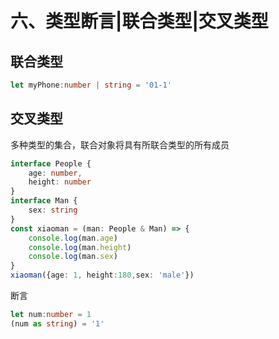 # 六、类型断言|联合类型|交叉类型

## 联合类型
```ts
let myPhone:number | string = '01-1'
```

## 交叉类型
多种类型的集合，联合对象将具有所联合类型的所有成员

```ts
interface People {
    age: number,
    height: number
}
interface Man {
    sex: string
}
const xiaoman = (man: People & Man) => {
    console.log(man.age)
    console.log(man.height)
    console.log(man.sex)
}
xiaoman({age: 1, height:180,sex: 'male'})
```

断言
```ts
let num:number = 1
(num as string) = '1'
```